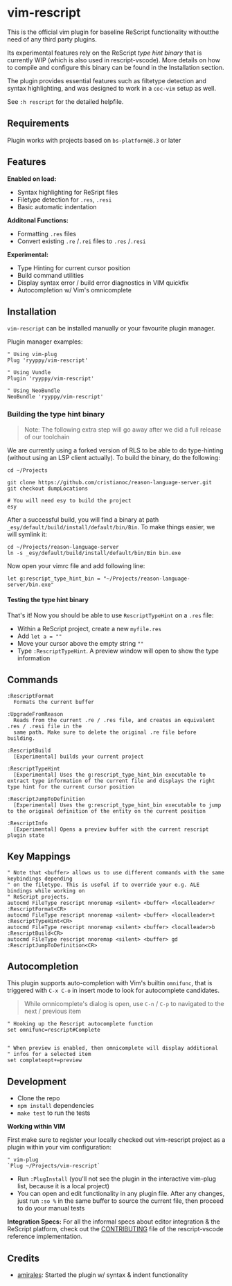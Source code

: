 # vim-rescript

This is the official vim plugin for baseline ReScript functionality withoutthe need of any third party plugins.

Its experimental features rely on the ReScript _type hint binary_ that is currently WIP (which is also used in rescript-vscode). More details on how to compile and configure this binary can be found in the Installation section.

The plugin provides essential features such as filtetype detection and syntax highlighting, and was designed to work in a `coc-vim` setup as well.

See `:h rescript` for the detailed helpfile.

## Requirements

Plugin works with projects based on `bs-platform@8.3` or later

## Features

**Enabled on load:**
- Syntax highlighting for ReSript files
- Filetype detection for `.res`, `.resi`
- Basic automatic indentation

**Additonal Functions:**
- Formatting `.res` files
- Convert existing `.re` /`.rei` files to `.res` /`.resi`

**Experimental:**
- Type Hinting for current cursor position
- Build command utilities
- Display syntax error / build error diagnostics in VIM quickfix
- Autocompletion w/ Vim's omnicomplete

## Installation

`vim-rescript` can be installed manually or your favourite plugin manager.

Plugin manager examples:

```viml
" Using vim-plug
Plug 'ryyppy/vim-rescript'

" Using Vundle
Plugin 'ryyppy/vim-rescript'

" Using NeoBundle
NeoBundle 'ryyppy/vim-rescript'
```

### Building the type hint binary

> Note: The following extra step will go away after we did a full release of our toolchain

We are currently using a forked version of RLS to be able to do type-hinting (without using an LSP client actually). To build the binary, do the following:

```
cd ~/Projects

git clone https://github.com/cristianoc/reason-language-server.git
git checkout dumpLocations

# You will need esy to build the project
esy
```

After a successful build, you will find a binary at path `_esy/default/build/install/default/bin/Bin`. To make things easier, we will symlink it:

```
cd ~/Projects/reason-language-server
ln -s _esy/default/build/install/default/bin/Bin bin.exe
```

Now open your vimrc file and add following line:

```
let g:rescript_type_hint_bin = "~/Projects/reason-language-server/bin.exe"
```

#### Testing the type hint binary

That's it! Now you should be able to use `RescriptTypeHint` on a `.res` file:

- Within a ReScript project, create a new `myfile.res`
- Add `let a = ""`
- Move your cursor above the empty string `""`
- Type `:RescriptTypeHint`. A preview window will open to show the type information

## Commands

```
:RescriptFormat
  Formats the current buffer

:UpgradeFromReason
  Reads from the current .re / .res file, and creates an equivalent .res / .resi file in the
  same path. Make sure to delete the original .re file before building.

:RescriptBuild
  [Experimental] builds your current project

:RescriptTypeHint
  [Experimental] Uses the g:rescript_type_hint_bin executable to extract type information of the current file and displays the right type hint for the current cursor position

:RescriptJumpToDefinition
  [Experimental] Uses the g:rescript_type_hint_bin executable to jump to the original definition of the entity on the current position

:RescriptInfo
  [Experimental] Opens a preview buffer with the current rescript plugin state
```

## Key Mappings

```viml
" Note that <buffer> allows us to use different commands with the same keybindings depending
" on the filetype. This is useful if to override your e.g. ALE bindings while working on
" ReScript projects.
autocmd FileType rescript nnoremap <silent> <buffer> <localleader>r :RescriptFormat<CR>
autocmd FileType rescript nnoremap <silent> <buffer> <localleader>t :RescriptTypeHint<CR>
autocmd FileType rescript nnoremap <silent> <buffer> <localleader>b :RescriptBuild<CR>
autocmd FileType rescript nnoremap <silent> <buffer> gd :RescriptJumpToDefinition<CR>
```

## Autocompletion

This plugin supports auto-completion with Vim's builtin `omnifunc`, that is triggered with `C-x C-o` in insert mode to look for autocomplete candidates.

> While omnicomplete's dialog is open, use `C-n` / `C-p` to navigated to the next / previous item

```viml
" Hooking up the Rescript autocomplete function
set omnifunc=rescript#Complete


" When preview is enabled, then omnicomplete will display additional
" infos for a selected item 
set completeopt+=preview
```

## Development

- Clone the repo
- `npm install` dependencies
- `make test` to run the tests

**Working within VIM**

First make sure to register your locally checked out vim-rescript project as a plugin within your vim configuration:

```
" vim-plug
`Plug ~/Projects/vim-rescript`
```

- Run `:PlugInstall` (you'll not see the plugin in the interactive vim-plug list, because it is a local project)
- You can open and edit functionality in any plugin file. After any changes, just run `:so %` in the same buffer to source the current file, then proceed to do your manual tests

**Integration Specs:**
For all the informal specs about editor integration & the ReScript platform, check out the [CONTRIBUTING](https://github.com/rescript-lang/rescript-vscode/blob/master/CONTRIBUTING.md) file of the rescript-vscode reference implementation.

## Credits

- [amirales](https://github.com/amiralies): Started the plugin w/ syntax & indent functionality
